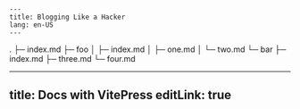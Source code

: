 ```
---
title: Blogging Like a Hacker
lang: en-US
---
```

.
├─ index.md
├─ foo
│  ├─ index.md
│  ├─ one.md
│  └─ two.md
└─ bar
   ├─ index.md
   ├─ three.md
   └─ four.md


---
title: Docs with VitePress
editLink: true
---

